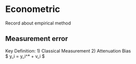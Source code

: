 # Econometric
Record about empirical method

## Measurement error  
Key Definition: 1) Classical Measurement 2) Attenuation Bias \
$
y_i = y_i^* + v_i
$
